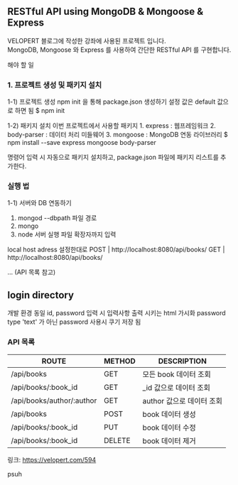 ## RESTful API using MongoDB & Mongoose & Express
VELOPERT 블로그에 작성한 강좌에 사용된 프로젝트 입니다.  
MongoDB, Mongoose 와 Express 를 사용하여 간단한 RESTful API 를 구현합니다.  
 
 
 
 해야 할 일
 ### 1. 프로젝트 생성 및 패키지 설치
 1-1) 프로젝트 생성
 npm init 을 통해 package.json 생성하기 설정 값은 default 값으로 하면 됨
 $ npm init
 
 1-2) 패키지 설치
 이번 프로젝트에서 사용할 패키지
    1. express : 웹프레임워크
    2. body-parser : 데이터 처리 미들웨어
    3. mongoose : MongoDB 연동 라이브러리
 $ npm install --save express mongoose body-parser
 
 명령어 입력 시 자동으로 패키지 설치하고, package.json 파일에 패키지 리스트를 추가한다.
 
 ### 실행 법
 1-1) 서버와 DB 연동하기
  1. mongod --dbpath 파일 경로
  2. mongo
  3. node 서버 실행 파일 확장자까지 입력
  
 local host adress 설정한대로
 POST | http://localhost:8080/api/books/
 GET  | http://localhost:8080/api/books/

... (API 목록 참고)
 
 
 ## login directory
 개발 환경 동일
 id, password 입력 시 
 입력사항 출력 시키는 html 가시화
 password type 'text' 가 아닌 password 사용시 쿠기 저장 됨
 
 

### API 목록
| ROUTE                     | METHOD | DESCRIPTION               |
|---------------------------|--------|---------------------------|
| /api/books                | GET    | 모든 book 데이터 조회     |
| /api/books/:book_id       | GET    | _id 값으로 데이터 조회    |
| /api/books/author/:author | GET    | author 값으로 데이터 조회 |
| /api/books                | POST   | book 데이터 생성          |
| /api/books/:book_id       | PUT    | book 데이터 수정          |
| /api/books/:book_id       | DELETE | book 데이터 제거          |

링크: https://velopert.com/594

psuh
